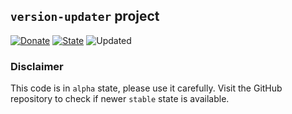 ## `version-updater` project

[![Donate](https://img.shields.io/static/v1?label=Donate&message=paypal.me/biesior&color=brightgreen)](https://www.paypal.me/biesior/4.99EUR)
[![State](https://img.shields.io/static/v1?label=alpha&message=0.0.1&color=blue)](https://github.com/biesior/version-updater/tree/0.0.1-alpha) <!-- __VERSION_LINE__ -->
![Updated](https://img.shields.io/static/v1?label=upated&message=2020-08-19+21:42:47&color=lightgray) <!-- __UPDATED_LINE__ -->


### Disclaimer

This code is in `alpha` state, please use it carefully. Visit the GitHub repository to check if newer `stable` state is available.